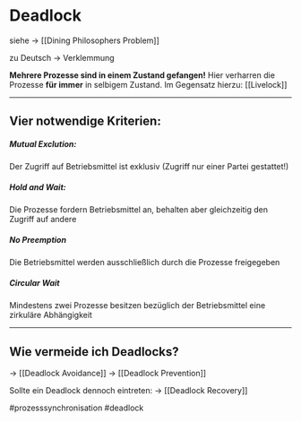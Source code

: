 # Deadlock



siehe -> [[Dining Philosophers Problem]]

zu Deutsch -> Verklemmung

**Mehrere Prozesse sind in einem Zustand gefangen!**
Hier verharren die Prozesse **für immer** in selbigem Zustand. Im Gegensatz hierzu: [[Livelock]]

________

## Vier notwendige Kriterien:

##### Mutual Exclution:
Der Zugriff auf Betriebsmittel ist exklusiv (Zugriff nur einer Partei gestattet!)

##### Hold and Wait:
Die Prozesse fordern Betriebsmittel an, behalten aber gleichzeitig den Zugriff auf andere

##### No Preemption
Die Betriebsmittel werden ausschließlich durch die Prozesse freigegeben

##### Circular Wait
Mindestens zwei Prozesse besitzen bezüglich der Betriebsmittel eine zirkuläre Abhängigkeit

___

## Wie vermeide ich Deadlocks?

-> [[Deadlock Avoidance]]
-> [[Deadlock Prevention]]

Sollte ein Deadlock dennoch eintreten:
-> [[Deadlock Recovery]]



#prozesssynchronisation 
#deadlock